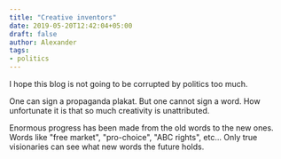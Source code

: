 ```yaml
---
title: "Creative inventors"
date: 2019-05-20T12:42:04+05:00
draft: false
author: Alexander
tags:
- politics
---
```


I hope this blog is not going to be corrupted by politics too much.

One can sign a propaganda plakat.
But one cannot sign a word.
How unfortunate it is that so much creativity is unattributed.

Enormous progress has been made from the old words to the new ones.
Words like "free market", "pro-choice", "ABC rights", etc...
Only true visionaries can see what new words the future holds.
